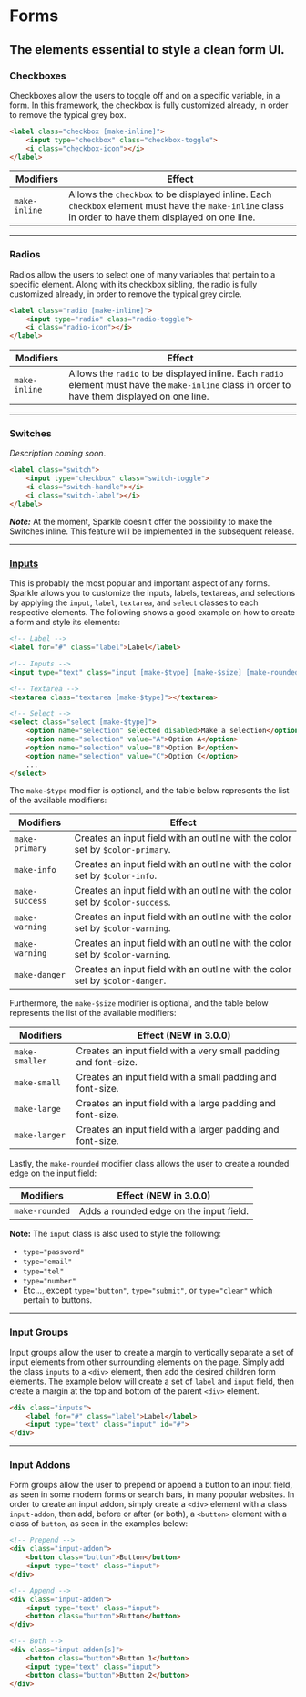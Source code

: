 # Forms
## The elements essential to style a clean form UI.

### __Checkboxes__
Checkboxes allow the users to toggle off and on a specific variable, in a form. In this framework, the checkbox is fully customized already, in order to remove the typical grey box.

```html
<label class="checkbox [make-inline]">
    <input type="checkbox" class="checkbox-toggle">
    <i class="checkbox-icon"></i>
</label>
```

| __Modifiers__ | __Effect__                                                                     |
| --------------| ------------------------------------------------------------------------------ |
| `make-inline` | Allows the `checkbox` to be displayed inline. Each `checkbox` element must have the `make-inline` class in order to have them displayed on one line. |

---
### __Radios__
Radios allow the users to select one of many variables that pertain to a specific element. Along with its checkbox sibling, the radio is fully customized already, in order to remove the typical grey circle.

```html
<label class="radio [make-inline]">
    <input type="radio" class="radio-toggle">
    <i class="radio-icon"></i>
</label>
```

| __Modifiers__ | __Effect__                                                                     |
| --------------| ------------------------------------------------------------------------------ |
| `make-inline` | Allows the `radio` to be displayed inline. Each `radio` element must have the `make-inline` class in order to have them displayed on one line. |

---
### __Switches__
_Description coming soon_.

```html
<label class="switch">
    <input type="checkbox" class="switch-toggle">
    <i class="switch-handle"></i>
    <i class="switch-label"></i>
</label>
```
*__Note:__* At the moment, Sparkle doesn't offer the possibility to make the Switches inline. This feature
will be implemented in the subsequent release.

---
### [__Inputs__](../assets/SparkleUI_Inputs_v01.png)
This is probably the most popular and important aspect of any forms. Sparkle allows you to customize the inputs, labels, textareas, and selections by applying the `input`, `label`, `textarea`, and `select` classes to each respective elements. The following shows a good example on how to create a form and style its elements:

```html
<!-- Label -->
<label for="#" class="label">Label</label>

<!-- Inputs -->
<input type="text" class="input [make-$type] [make-$size] [make-rounded]">

<!-- Textarea -->
<textarea class="textarea [make-$type]"></textarea>

<!-- Select -->
<select class="select [make-$type]">
    <option name="selection" selected disabled>Make a selection</option>
    <option name="selection" value="A">Option A</option>
    <option name="selection" value="B">Option B</option>
    <option name="selection" value="C">Option C</option>
    ...
</select>
```

The `make-$type` modifier is optional, and the table below represents the list of the available modifiers:

| __Modifiers__  | __Effect__                                                                     |
| ---------------| ------------------------------------------------------------------------------ |
| `make-primary` | Creates an input field with an outline with the color set by `$color-primary`. |
| `make-info`    | Creates an input field with an outline with the color set by `$color-info`.    |
| `make-success` | Creates an input field with an outline with the color set by `$color-success`. |
| `make-warning` | Creates an input field with an outline with the color set by `$color-warning`. |
| `make-warning` | Creates an input field with an outline with the color set by `$color-warning`. |
| `make-danger`  | Creates an input field with an outline with the color set by `$color-danger`.  |

Furthermore, the `make-$size` modifier is optional, and the table below represents the list of the available modifiers:

| __Modifiers__  | __Effect (NEW in 3.0.0)__                                       |
| ---------------| --------------------------------------------------------------- |
| `make-smaller` | Creates an input field with a very small padding and font-size. |
| `make-small`   | Creates an input field with a small padding and font-size.      |
| `make-large`   | Creates an input field with a large padding and font-size.      |
| `make-larger`  | Creates an input field with a larger padding and font-size.     |

Lastly, the `make-rounded` modifier class allows the user to create a rounded edge on the input field:

| __Modifiers__  | __Effect (NEW in 3.0.0)__               |
| ---------------| --------------------------------------- |
| `make-rounded` | Adds a rounded edge on the input field. |

__Note:__ The `input` class is also used to style the following:
- `type="password"`
- `type="email"`
- `type="tel"`
- `type="number"`
- Etc..., except `type="button"`, `type="submit"`, or `type="clear"` which pertain to buttons.

---
### __Input Groups__
Input groups allow the user to create a margin to vertically separate a set of input elements from other surrounding
elements on the page. Simply add the class `inputs` to a `<div>` element, then add the desired children form elements.
The example below will create a set of `label` and `input` field, then create a margin at the top and bottom of the
parent `<div>` element.

```html
<div class="inputs">
    <label for="#" class="label">Label</label>
    <input type="text" class="input" id="#">
</div>
```

---
### __Input Addons__
Form groups allow the user to prepend or append a button to an input field, as seen in some modern forms or search bars, in many popular websites. In order to create an input addon, simply create a `<div>` element with a class `input-addon`, then add, before or after (or both), a `<button>` element with a class of `button`, as seen in the examples below:

```html
<!-- Prepend -->
<div class="input-addon">
    <button class="button">Button</button>
    <input type="text" class="input">
</div>

<!-- Append -->
<div class="input-addon">
    <input type="text" class="input">
    <button class="button">Button</button>
</div>

<!-- Both -->
<div class="input-addon[s]">
    <button class="button">Button 1</button>
    <input type="text" class="input">
    <button class="button">Button 2</button>
</div>
```